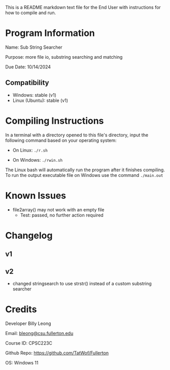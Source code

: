 This is a README markdown text file for the End User with instructions for how to compile and run.

# Program Information
Name: Sub String Searcher

Purpose: more file io, substring searching and matching 

Due Date: 10/14/2024

## Compatibility
- Windows: stable (v1)
- Linux (Ubuntu): stable (v1)

# Compiling Instructions
In a terminal with a directory opened to this file's directory, input the following command based on your operating system:
- On Linux: `./r.sh`

- On Windows: `./rwin.sh`

The Linux bash will automatically run the program after it finishes compiling. To run the output executable file on Windows use the command `./main.out`

# Known Issues
- file2array() may not work with an empty file
    - Test: passed, no further action required

# Changelog
## v1

## v2
- changed stringsearch to use strstr() instead of a custom substring searcher

# Credits

Developer Billy Leong

Email: bleong@csu.fullerton.edu

Course ID: CPSC223C

Github Repo: https://github.com/TatWof/Fullerton

OS: Windows 11